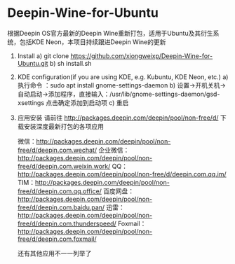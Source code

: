 # Deepin-Wine-for-Ubuntu
根据Deepin OS官方最新的Deepin Wine重新打包，适用于Ubuntu及其衍生系统，包括KDE Neon，本项目持续跟进Deepin Wine的更新

1. Install
    a) git clone https://github.com/xiongweixp/Deepin-Wine-for-Ubuntu.git
    b) sh install.sh

2. KDE configuration(if you are using KDE, e.g. Kubuntu, KDE Neon, etc.)
    a) 执行命令 ：sudo apt install gnome-settings-daemon
    b) 设置->开机关机->自动启动->添加程序，直接输入：/usr/lib/gnome-settings-daemon/gsd-xsettings 点击确定添加到启动项
    c) 重启

3. 应用安装
    请前往  http://packages.deepin.com/deepin/pool/non-free/d/ 下载安装深度最新打包的各项应用
    
    微信：http://packages.deepin.com/deepin/pool/non-free/d/deepin.com.wechat/
    企业微信： http://packages.deepin.com/deepin/pool/non-free/d/deepin.com.weixin.work/
    QQ： http://packages.deepin.com/deepin/pool/non-free/d/deepin.com.qq.im/
    TIM：http://packages.deepin.com/deepin/pool/non-free/d/deepin.com.qq.office/
    百度网盘： http://packages.deepin.com/deepin/pool/non-free/d/deepin.com.baidu.pan/
    迅雷：http://packages.deepin.com/deepin/pool/non-free/d/deepin.com.thunderspeed/
    Foxmail： http://packages.deepin.com/deepin/pool/non-free/d/deepin.com.foxmail/
    
    还有其他应用不一一列举了
    
